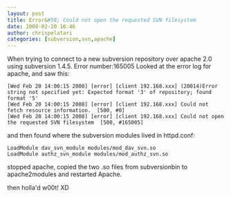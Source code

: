 ```yaml
---
layout: post
title: Error&#58; Could not open the requested SVN filesystem
date: 2008-02-20 16:46
author: chrispelatari
categories: [subversion,svn,apache]
---
```

When trying to connect to a new subversion repository over apache 2.0 using subversion 1.4.5. Error number:165005
Looked at the error log for apache, and saw this:

```
[Wed Feb 20 14:00:15 2008] [error] [client 192.168.xxx] (20014)Error string not specified yet: Expected format '3' of repository; found format '5'   
[Wed Feb 20 14:00:15 2008] [error] [client 192.168.xxx] Could not fetch resource information.  [500, #0]    
[Wed Feb 20 14:00:15 2008] [error] [client 192.168.xxx] Could not open the requested SVN filesystem  [500, #165005]
```

and then found where the subversion modules lived in httpd.conf:

```
LoadModule dav_svn_module modules/mod_dav_svn.so   
LoadModule authz_svn_module modules/mod_authz_svn.so
```

stopped apache, copied the two .so files from subversionbin to apache2modules and restarted Apache.

then holla'd w00t! XD
